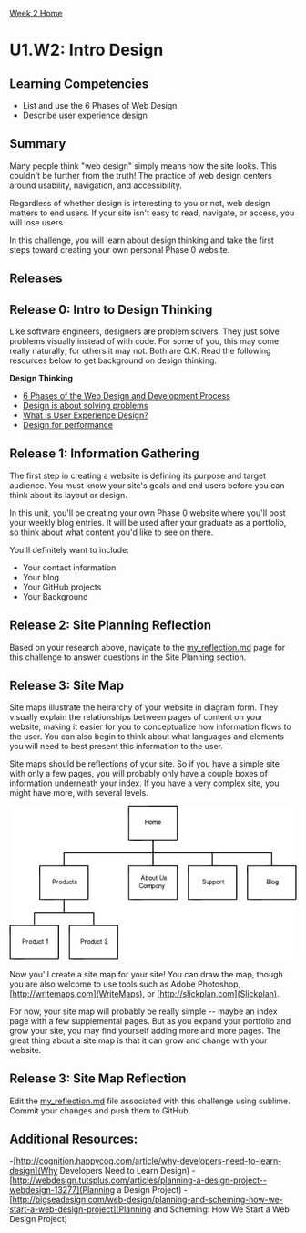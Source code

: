 [Week 2 Home](../)

# U1.W2: Intro Design

## Learning Competencies
- List and use the 6 Phases of Web Design
- Describe user experience design

## Summary
Many people think "web design" simply means how the site looks. This couldn't be further from the truth! The practice of web design centers around usability, navigation, and accessibility.

Regardless of whether design is interesting to you or not, web design
matters to end users. If your site isn't easy to read, navigate, or access, you will lose users.

In this challenge, you will learn about design thinking and take the first steps toward creating your own personal Phase 0 website.

## Releases

## Release 0: Intro to Design Thinking
Like software engineers, designers are problem solvers. They just solve problems visually instead of with code. For some of you, this may come really naturally;
for others it may not. Both are O.K. Read the following resources below to get background on design thinking.

**Design Thinking**
- [6 Phases of the Web Design and Development Process](http://www.idesignstudios.com/blog/web-design/phases-web-design-development-process/#.UxuuUuddUtU)
- [Design is about solving problems](http://www.smashingmagazine.com/2011/08/24/design-solving-problems/)
- [What is User Experience Design?](http://uxdesign.smashingmagazine.com/2010/10/05/what-is-user-experience-design-overview-tools-and-resources/)
- [Design for performance](https://speakerdeck.com/lara/design-for-performance)

## Release 1: Information Gathering
The first step in creating a website is defining its purpose and target audience. You must know your site's goals and end users before you can think about its layout or design.

In this unit, you'll be creating your own Phase 0 website where you'll post your weekly blog entries. It will be used after your graduate as a portfolio, so think about what content you'd like to see on there.

You'll definitely want to include:

  - Your contact information
  - Your blog
  - Your GitHub projects
  - Your Background

## Release 2: Site Planning Reflection
Based on your research above, navigate to the [my_reflection.md](my_reflection.md) page for this challenge to answer questions in the Site Planning section.

## Release 3: Site Map

Site maps illustrate the heirarchy of your website in diagram form. They visually explain the relationships between pages of content on your website, making it easier for you to conceptualize how information flows to the user. You can also begin to think about what languages and elements you will need to best present this information to the user.

Site maps should be reflections of your site. So if you have a simple site with only a few pages, you will probably only have a couple boxes of information underneath your index. If you have a very complex site, you might have more, with several levels.

![site map](../imgs/sitemap.png)

Now you'll create a site map for your site! You can draw the map, though you are also welcome to use tools such as Adobe Photoshop, [http://writemaps.com](WriteMaps), or [http://slickplan.com](Slickplan).

For now, your site map will probably be really simple -- maybe an index page with a few supplemental pages. But as you expand your portfolio and grow your site, you may find yourself adding more and more pages. The great thing about a site map is that it can grow and change with your website.

## Release 3: Site Map Reflection
Edit the [my_reflection.md](my_reflection.md) file associated with this challenge using sublime. Commit your changes and push them to GitHub.

## Additional Resources:
-[http://cognition.happycog.com/article/why-developers-need-to-learn-design](Why Developers Need to Learn Design)
-[http://webdesign.tutsplus.com/articles/planning-a-design-project--webdesign-13277](Planning a Design Project)
-[http://bigseadesign.com/web-design/planning-and-scheming-how-we-start-a-web-design-project](Planning and Scheming: How We Start a Web Design Project)